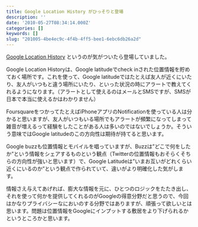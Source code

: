 ```yaml
---
title: Google Location History がひっそりと登場
description: ''
date: '2010-05-27T08:34:14.000Z'
categories: []
keywords: []
slug: "201005-4be4ec9c-4f4b-4ff5-bee1-6ebc6db26a2d"
---
```

[Google Location History](https://www.google.com/latitude/apps/history/dashboard) というのが気がついたら登場していました。

Google Location Historyは、Google latitudeでcheck inされた位置情報を貯めておく場所です。これを使って、Google latitudeではたとえば友人が近くにいたり、友人がいつもと違う場所にいたり、といった状況の時にアラートで教えてくれるようになります。（アラートとして使えるのはメールとSMSですが、SMSが日本で本当に使えるかはわかりません）

FoursquareをつかってたとえばiPhoneアプリのNotificationを使っている人は分かると思いますが、友人がいつもいる場所でもアラートが頻繁になってしまって雑音が増えるって経験をしたことがある人は多いのではないでしょうか。そういう意味ではGoogle latitudeのこの方向性は期待が持てると思います。

Google buzzも位置情報とモバイルを唱っていますが、Buzzは”どこで何をしたか”という情報をシェアするものという観点（Twitterの位置情報もおそらくそちらの方向性が強いと思います）で、Google Latitudeは”いまお互いがどれくらい近くにいるのか”という観点で作られていて、違いがより明確化した気がします。

情報さえ与えてあげれば、膨大な情報を元に、ひとつのロジックをたたき出し、それを使って何かを提供してくれるのがGoogleの得意分野だと思うので、今回はかなりプライバシーなにおいのする分野ではありますが、頑張って欲しいとは思います。問題は位置情報をGoogleにインプットする敷居をより下げられるかというところかと思います。